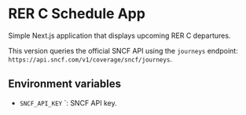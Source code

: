# RER C Schedule App

Simple Next.js application that displays upcoming RER C departures.

This version queries the official SNCF API using the `journeys` endpoint:
`https://api.sncf.com/v1/coverage/sncf/journeys`.

## Environment variables

- `SNCF_API_KEY` `: SNCF API key.

